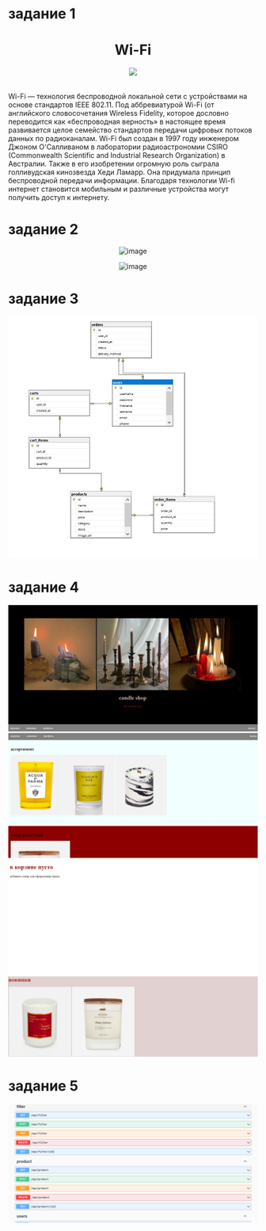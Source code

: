 # задание 1
<h1 align = "center">Wi-Fi</h1>
<div align = "center">
<img src =https://taisy0.com/wp-content/uploads/2016/06/wifi.jpg>
</div>

<h2 align = "center"></h2>
Wi-Fi — технология беспроводной локальной сети с устройствами на основе стандартов IEEE 802.11. Под аббревиатурой Wi-Fi (от английского словосочетания Wireless Fidelity, которое дословно переводится как «беспроводная верность» в настоящее время развивается целое семейство стандартов передачи цифровых потоков данных по радиоканалам. 
Wi-Fi был создан в 1997 году инженером Джоном О'Салливаном в лаборатории радиоастрономии CSIRO (Commonwealth Scientific and Industrial Research Organization) в Австралии.
Также в его изобретении огромную роль сыграла голливудская кинозвезда Хеди Ламарр. Она придумала принцип беспроводной передачи информации.
Благодаря технологии Wi-fi интернет становится мобильным и различные устройства могут получить доступ к интернету.

# задание 2
<div align = "center">

![image](https://user-images.githubusercontent.com/130051831/231482304-42808e31-7100-4f2c-b8e5-9db3aec5afa1.png)

![image](https://user-images.githubusercontent.com/130051831/231483400-4123f63d-3534-4580-9330-4784a8e9f6b5.png)
</div>

# задание 3
</div>
<div align = "center">
 <img src="бд.jpg">
</div>

# задание 4
</div>
<div align = "center">
 <img src="сайт 1.JPG">
 <img src="сайт 2.JPG">
 <img src="корзина.JPG">
 <img src="новинки.JPG">
</div>

# задание 5
</div>
<div align = "center">
 <img src="task5.png">
</div>
